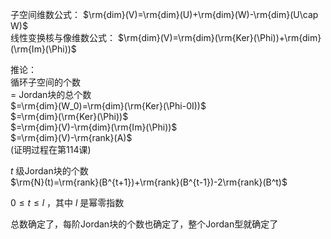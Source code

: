 子空间维数公式： $\rm{dim}(V)=\rm{dim}(U)+\rm{dim}(W)-\rm{dim}(U\cap W)$   
线性变换核与像维数公式： $\rm{dim}(V)=\rm{dim}(\rm{Ker}(\Phi))+\rm{dim}(\rm{Im}(\Phi))$   
  
推论：  
循环子空间的个数  
 $=$ Jordan块的总个数  
 $=\rm{dim}(W_0)=\rm{dim}(\rm{Ker}(\Phi-0I))$   
 $=\rm{dim}(\rm{Ker}(\Phi))$   
 $=\rm{dim}(V)-\rm{dim}(\rm{Im}(\Phi))$   
 $=\rm{dim}(V)-\rm{rank}(A)$   
(证明过程在第114课)  
  
 $t$ 级Jordan块的个数  
 $\rm{N}(t)=\rm{rank}(B^{t+1})+\rm{rank}(B^{t-1})-2\rm{rank}(B^t)$   
  
 $0\le t\le l$ ，其中 $l$ 是幂零指数  
  
总数确定了，每阶Jordan块的个数也确定了，整个Jordan型就确定了  
